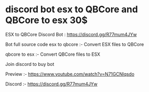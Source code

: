 # discord bot esx to QBCore and QBCore to esx 30$
ESX to QBCore Discord Bot : https://discord.gg/R77mum4JYw

Bot full source code
 esx to qbcore :- Convert ESX files to QBCore




 qbcore to esx :- Convert QBCore files to ESX

Join discord to buy bot

Preview :- https://www.youtube.com/watch?v=N71GCNlqsdo

Discord :- https://discord.gg/R77mum4JYw
